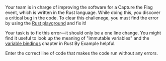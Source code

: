 Your team is in charge of improving the software for a Capture the Flag event,
which is written in the Rust language. While doing this, you discover a
critical bug in the code. To clear this challenege, you must find the error by
using the [Rust playground](https://play.rust-lang.org/) and fix it!

Your task is to fix this error&mdash;it should only be a one line change. You
might find it useful to look up the meaning of "immutable variables" and the
[variable bindings](https://rustbyexample.com/variable_bindings.html) chapter in
Rust By Example helpful.

Enter the correct line of code that makes the code run without any errors.
